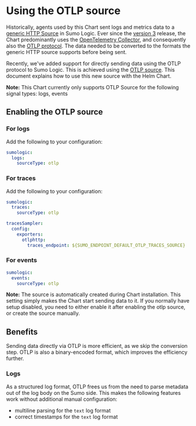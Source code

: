 # Using the OTLP source

Historically, agents used by this Chart sent logs and metrics data to a [generic HTTP Source][http_source] in Sumo Logic. Ever since the
[version 3][v3] release, the Chart predominantly uses the [OpenTelemetry Collector][otel], and consequently also the [OTLP protocol][otlp].
The data needed to be converted to the formats the generic HTTP source supports before being sent.

Recently, we've added support for directly sending data using the OTLP protocol to Sumo Logic. This is achieved using the [OTLP
source][otlp_source]. This document explains how to use this new source with the Helm Chart.

**Note:** This Chart currently only supports OTLP Source for the following signal types: logs, events

## Enabling the OTLP source

### For logs

Add the following to your configuration:

```yaml
sumologic:
  logs:
    sourceType: otlp
```

### For traces

Add the following to your configuration:

```yaml
sumologic:
  traces:
    sourceType: otlp

tracesSampler:
  config:
    exporters:
      otlphttp:
        traces_endpoint: ${SUMO_ENDPOINT_DEFAULT_OTLP_TRACES_SOURCE}
```

### For events

```yaml
sumologic:
  events:
    sourceType: otlp
```

**Note:** The source is automatically created during Chart installation. This setting simply makes the Chart start sending data to it. If
you normally have setup disabled, you need to either enable it after enabling the otlp source, or create the source manually.

## Benefits

Sending data directly via OTLP is more efficient, as we skip the conversion step. OTLP is also a binary-encoded format, which improves the
efficiency further.

### Logs

As a structured log format, OTLP frees us from the need to parse metadata out of the log body on the Sumo side. This makes the following
features work without additional manual configuration:

- multiline parsing for the `text` log format
- correct timestamps for the `text` log format

[http_source]: https://help.sumologic.com/docs/send-data/hosted-collectors/http-source/logs-metrics/
[otlp_source]: https://help.sumologic.com/docs/send-data/hosted-collectors/http-source/otlp/
[v3]: https://github.com/SumoLogic/sumologic-kubernetes-collection/releases/tag/v3.0.0
[otel]: ./opentelemetry-collector/README.md
[otlp]: https://github.com/open-telemetry/opentelemetry-specification/blob/main/specification/protocol/otlp.md
